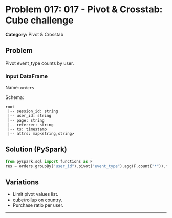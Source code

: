 # Problem 017: 017 - Pivot & Crosstab: Cube challenge

**Category:** Pivot & Crosstab

## Problem
Pivot event_type counts by user.

### Input DataFrame
Name: `orders`

Schema:
```
root
 |-- session_id: string
 |-- user_id: string
 |-- page: string
 |-- referrer: string
 |-- ts: timestamp
 |-- attrs: map<string,string>
```

## Solution (PySpark)
```python
from pyspark.sql import functions as F
res = orders.groupBy("user_id").pivot("event_type").agg(F.count("*")).fillna(0)
```

## Variations
- Limit pivot values list.
- cube/rollup on country.
- Purchase ratio per user.

---
